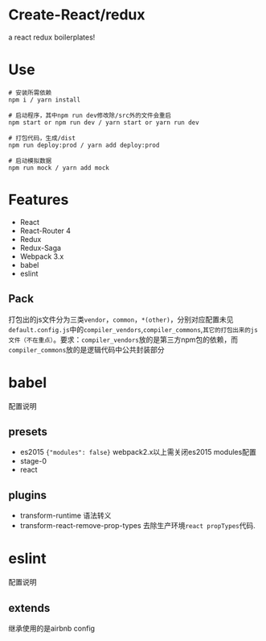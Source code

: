 # Create-React/redux
a react redux boilerplates!

# Use

```
# 安装所需依赖
npm i / yarn install

# 启动程序，其中npm run dev修改除/src外的文件会重启
npm start or npm run dev / yarn start or yarn run dev

# 打包代码，生成/dist
npm run deploy:prod / yarn add deploy:prod

# 启动模拟数据
npm run mock / yarn add mock

```

# Features
- React
- React-Router 4
- Redux
- Redux-Saga
- Webpack 3.x
- babel
- eslint

## Pack
打包出的js文件分为三类`vendor`，`common`，`*(other)`，分别对应配置未见`default.config.js`中的`compiler_vendors`,`compiler_commons`,`其它的打包出来的js文件（不在重点）`。要求：`compiler_vendors`放的是第三方npm包的依赖，而`compiler_commons`放的是逻辑代码中公共封装部分

# babel
配置说明

## presets
- es2015 `{"modules": false}` webpack2.x以上需关闭es2015 modules配置
- stage-0
- react

## plugins
- transform-runtime 语法转义
- transform-react-remove-prop-types 去除生产环境`react propTypes`代码.

# eslint
配置说明

## extends
继承使用的是airbnb config

